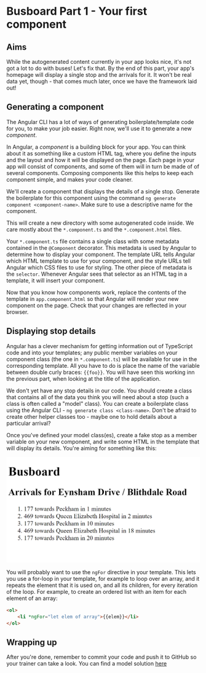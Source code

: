 # Busboard Part 1 - Your first component

## Aims

While the autogenerated content currently in your app looks nice, it's not got a lot to do with buses! Let's fix that. By the end of this part, your app's homepage will display a single stop and the arrivals for it. It won't be real data yet, though - that comes much later, once we have the framework laid out!

## Generating a component

The Angular CLI has a lot of ways of generating boilerplate/template code for you, to make your job easier. Right now, we'll use it to generate a new *component*.

In Angular, a *component* is a building block for your app. You can think about it as something like a custom HTML tag, where you define the inputs and the layout and how it will be displayed on the page. Each page in your app will consist of components, and some of them will in turn be made of of several components. Composing components like this helps to keep each component simple, and makes your code cleaner.

We'll create a component that displays the details of a single stop. Generate the boilerplate for this component using the command `ng generate component <component-name>`. Make sure to use a descriptive name for the component.

This will create a new directory with some autogenerated code inside. We care mostly about the `*.component.ts` and the `*.component.html` files.

Your `*.component.ts` file contains a single class with some metadata contained in the `@Component` decorator. This metadata is used by Angular to determine how to display your component. The template URL tells Angular which HTML template to use for your component, and the style URLs tell Angular which CSS files to use for styling. The other piece of metadata is the `selector`. Whenever Angular sees that selector as an HTML tag in a template, it will insert your component.

Now that you know how components work, replace the contents of the template in `app.component.html` so that Angular will render your new component on the page. Check that your changes are reflected in your browser.

## Displaying stop details

Angular has a clever mechanism for getting information out of TypeScript code and into your templates; any public member variables on your component class (the one in `*.component.ts`) will be available for use in the corresponding template. All you have to do is place the name of the variable between double curly braces: `{{foo}}`. You will have seen this working inn the previous part, when looking at the title of the application.

We don't yet have any stop details in our code. You should create a class that contains all of the data you think you will need about a stop (such a class is often called a "model" class). You can create a boilerplate class using the Angular CLI - `ng generate class <class-name>`. Don't be afraid to create other helper classes too - maybe one to hold details about a particular arrival?

Once you've defined your model class(es), create a fake stop as a member variable on your new component, and write some HTML in the template that will display its details. You're aiming for something like this:

![Part 1](assets/part1.png)

You will probably want to use the `ngFor` directive in your template. This lets you use a for-loop in your template, for example to loop over an array, and it repeats the element that it is used on, and all its children, for every iteration of the loop. For example, to create an ordered list with an item for each element of an array:

```html
<ol>
    <li *ngFor="let elem of array">{{elem}}</li>
</ol>
```

## Wrapping up

After you're done, remember to commit your code and push it to GitHub so your trainer can take a look. You can find a model solution [here](https://github.com/scl-softwire/angular-training/tree/part1/busboard/)